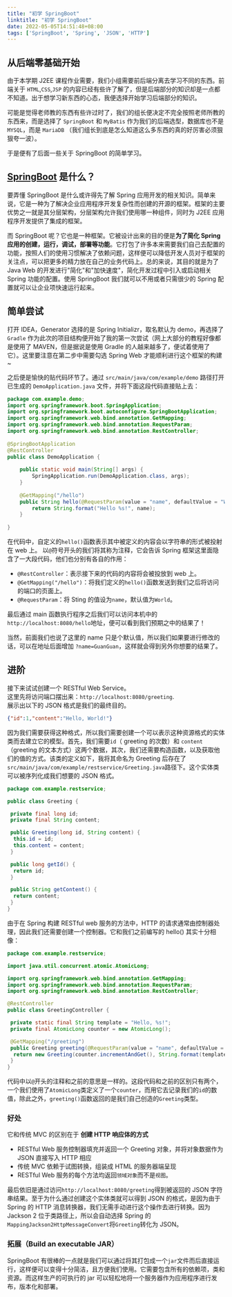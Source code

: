 ```yaml
---
title: "初学 SpringBoot"
linktitle: "初学 SpringBoot"
date: 2022-05-05T14:51:48+08:00
tags: ['SpringBoot', 'Spring', 'JSON', 'HTTP']
---
```


## 从后端零基础开始

由于本学期 J2EE 课程作业需要，我们小组需要前后端分离去学习不同的东西。前端关于 `HTML`,`CSS`,`JSP` 的内容已经有些许了解了，但是后端部分的知识却是一点都不知道。出于想学习新东西的心态，我便选择开始学习后端部分的知识。  
  
可能是觉得老师教的东西有些许过时了，我们的组长便决定不完全按照老师所教的东西来，而是选择了 `SpringBoot` 和  `MyBatis` 作为我们的后端选型，数据库也不是 `MYSQL`，而是 `MariaDB` （我们组长到底是怎么知道这么多东西的真的好厉害必须狠狠夸一波）。  
  
于是便有了后面一些关于 SpringBoot 的简单学习。  
  
## [SpringBoot](https://spring.io/) 是什么？  

要弄懂 SpringBoot 是什么或许得先了解 Spring 应用开发的相关知识。简单来说，它是一种为了解决企业应用程序开发复杂性而创建的开源的框架。框架的主要优势之一就是其分层架构，分层架构允许我们使用哪一种组件，同时为 J2EE 应用程序开发提供了集成的框架。  
  
而 SpringBoot 呢？它也是一种框架。它被设计出来的目的便是**为了简化 Spring 应用的创建，运行，调试，部署等功能**。它打包了许多本来需要我们自己去配置的功能，按照人们的使用习惯解决了依赖问题，这样便可以降低开发人员对于框架的关注点，可以把更多的精力放在自己的业务代码上。总的来说，其目的就是为了 Java Web 的开发进行"简化"和"加快速度"，简化开发过程中引入或启动相关 Spring 功能的配置。使用 SpringBoot 我们就可以不用或者只需很少的 Spring 配置就可以让企业项快速运行起来。

## 简单尝试

打开 IDEA，Generator 选择的是 Spring Initializr，取名默认为 demo，再选择了 `Gradle` 作为此次的项目结构便开始了我的第一次尝试（网上大部分的教程好像都是使用了 MAVEN，但是据说是使用 Gradle 的人越来越多了，便试着使用了它）。这里要注意在第二步中需要勾选 Spring Web 才能顺利进行这个框架的构建~  
  
之后便是愉快的贴代码环节了。通过 `src/main/java/com/example/demo` 路径打开已生成的 `DemoApplication.java` 文件，并将下面这段代码直接贴上去：

```java
package com.example.demo;
import org.springframework.boot.SpringApplication;
import org.springframework.boot.autoconfigure.SpringBootApplication;
import org.springframework.web.bind.annotation.GetMapping;
import org.springframework.web.bind.annotation.RequestParam;
import org.springframework.web.bind.annotation.RestController;
              
@SpringBootApplication
@RestController
public class DemoApplication {
                               
    public static void main(String[] args) {
        SpringApplication.run(DemoApplication.class, args);
    }
                  
    @GetMapping("/hello")
    public String hello(@RequestParam(value = "name", defaultValue = "World") String name) {
        return String.format("Hello %s!", name);
    }
                
}          
```

在代码中，自定义的`hello()`函数表示其中被定义的内容会以字符串的形式被投射在 web 上。 以`@`符号开头的我们将其称为注释，它会告诉 Spring 框架这里面隐含了一大段代码，他们也分别有各自的作用：

- `@RestController`：表示接下来的代码的内容将会被投放到 web 上。
- `@GetMapping("/hello")`：将我们定义的`hello()`函数发送到我们之后将访问的端口的页面上。
- `@RequestParam`：将 Sting 的值设为`name`，默认值为`World`。  

最后通过 main 函数执行程序之后我们可以访问本机中的`http://localhost:8080/hello`地址，便可以看到我们预期之中的结果了！  
  
当然，前面我们也说了这里的 name 只是个默认值，所以我们如果要进行修改的话，可以在地址后面增加 `?name=GuanGuan`，这样就会得到另外你想要的结果了。

## 进阶

接下来试试创建一个 RESTful Web Service。  
这里先将访问端口摆出来：`http://localhost:8080/greeting`.  
展示出以下的 JSON 格式是我们的最终目的。

```json
{"id":1,"content":"Hello, World!"}
```

因为我们需要获得这种格式，所以我们需要创建一个可以表示这种资源格式的实体类而去建立它的模型。首先，我们需要`id`（ greeting 的次数）和 `content`（greeting 的文本方式）这两个数据，其次，我们还需要构造函数，以及获取他们的值的方式。该类的定义如下，我将其命名为 Greeting 后存在了`src/main/java/com/example/restservice/Greeting.java`路径下。这个实体类可以被序列化成我们想要的 JSON 格式。

```java
package com.example.restservice;

public class Greeting {

 private final long id;
 private final String content;

 public Greeting(long id, String content) {
  this.id = id;
  this.content = content;
 }

 public long getId() {
  return id;
 }

 public String getContent() {
  return content;
 }
}
```

由于在 Spring 构建 RESTful web 服务的方法中，HTTP 的请求通常由控制器处理，因此我们还需要创建一个控制器。它和我们之前编写的 hello() 其实十分相像：

```java
package com.example.restservice;

import java.util.concurrent.atomic.AtomicLong;

import org.springframework.web.bind.annotation.GetMapping;
import org.springframework.web.bind.annotation.RequestParam;
import org.springframework.web.bind.annotation.RestController;

@RestController
public class GreetingController {

 private static final String template = "Hello, %s!";
 private final AtomicLong counter = new AtomicLong();

 @GetMapping("/greeting")
 public Greeting greeting(@RequestParam(value = "name", defaultValue = "World") String name) {
  return new Greeting(counter.incrementAndGet(), String.format(template, name));
 }
}
```

代码中以`@`开头的注释和之前的意思是一样的。这段代码和之前的区别只有两个，一个我们使用了`AtomicLong`类定义了一个`counter`，而用它去记录我们的`id`的数值，除此之外，`greeting()`函数返回的是我们自己创造的`Greeting`类型。

### 好处

它和传统 MVC 的区别在于 **创建 HTTP 响应体的方式**

- RESTful Web 服务控制器填充并返回一个 Greeting 对象，并将对象数据作为 JSON 直接写入 HTTP 相应
- 传统 MVC 依赖于试图转换，组装成 HTML 的服务器端呈现
- RESTful Web 服务的每个方法均返回`领域对象`而不是`视图`。  
  
最后依旧是通过访问`http://localhost:8080/greeting`得到被返回的 JSON 字符串结果。至于为什么通过创建这个实体类就可以得到 JSON 的格式，是因为由于 Spring 的 HTTP 消息转换器，我们无需手动进行这个操作去进行转换。因为 Jackson 2 位于类路径上，所以会自动选择 Spring 的`MappingJackson2HttpMessageConvert`将`Greeting`转化为 JSON。

### 拓展（Build an executable JAR）

SpringBoot 有很棒的一点就是我们可以通过将其打包成一个`jar`文件而后直接运行，这样便可以变得十分简洁，且方便我们使用。它需要包含所有的依赖项，类和资源。而这样生产的可执行的 jar 可以轻松地将一个服务器作为应用程序进行发布，版本化和部署。
